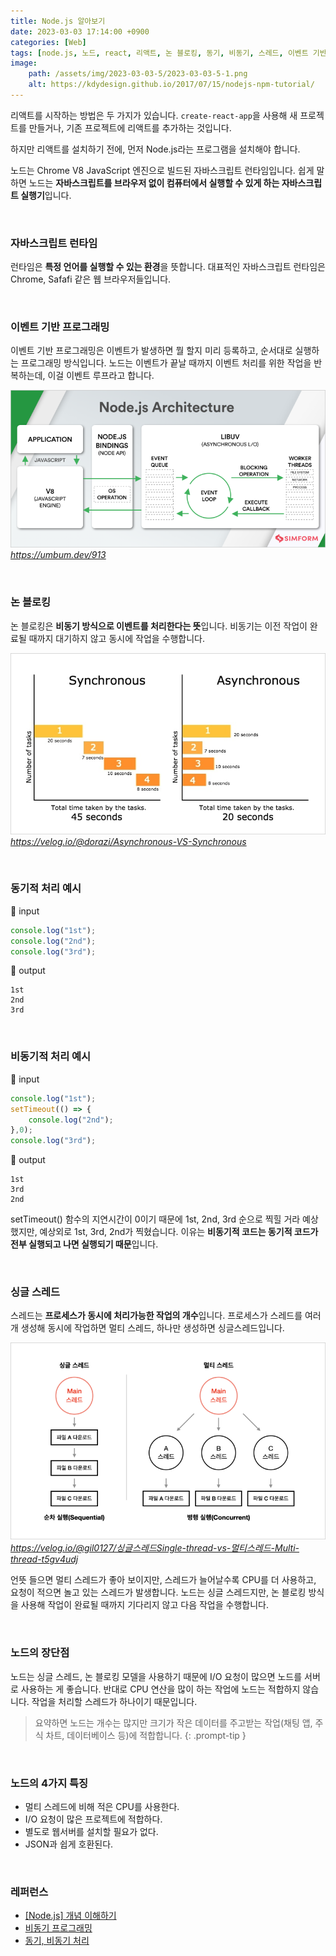 ```yaml
---
title: Node.js 알아보기
date: 2023-03-03 17:14:00 +0900
categories: [Web]
tags: [node.js, 노드, react, 리액트, 논 블로킹, 동기, 비동기, 스레드, 이벤트 기반 프로그래밍, 자바스크립트 런타임]
image:
    path: /assets/img/2023-03-03-5/2023-03-03-5-1.png
    alt: https://kdydesign.github.io/2017/07/15/nodejs-npm-tutorial/
---
```


리액트를 시작하는 방법은 두 가지가 있습니다. `create-react-app`을 사용해 새 프로젝트를 만들거나, 기존 프로젝트에 리액트를 추가하는 것입니다.

하지만 리액트를 설치하기 전에, 먼저 Node.js라는 프로그램을 설치해야 합니다.

노드는 Chrome V8 JavaScript 엔진으로 빌드된 자바스크립트 런타임입니다. 쉽게 말하면 노드는 **자바스크립트를 브라우저 없이 컴퓨터에서 실행할 수 있게 하는 자바스크립트 실행기**입니다.

&nbsp;

### 자바스크립트 런타임

런타임은 **특정 언어를 실행할 수 있는 환경**을 뜻합니다. 대표적인 자바스크립트 런타임은 Chrome, Safafi 같은 웹 브라우저들입니다.

&nbsp;

### 이벤트 기반 프로그래밍

이벤트 기반 프로그래밍은 이벤트가 발생하면 뭘 할지 미리 등록하고, 순서대로 실행하는 프로그래밍 방식입니다. 노드는 이벤트가 끝날 때까지 이벤트 처리를 위한 작업을 반복하는데, 이걸 이벤트 루프라고 합니다.

![Node.js Architecture](/assets/img/2023-03-03-5/2023-03-03-5-2.png)
_https://umbum.dev/913_

&nbsp;

### 논 블로킹

논 블로킹은 **비동기 방식으로 이벤트를 처리한다는 뜻**입니다. 비동기는 이전 작업이 완료될 때까지 대기하지 않고 동시에 작업을 수행합니다.

![Non Blocking](/assets/img/2023-03-03-5/2023-03-03-5-3.png)
_https://velog.io/@dorazi/Asynchronous-VS-Synchronous_

&nbsp;

### 동기적 처리 예시

📌 input

```js
console.log("1st");
console.log("2nd");
console.log("3rd");
```

📌 output

```console
1st
2nd
3rd
```

&nbsp;

### 비동기적 처리 예시

📌 input

```js
console.log("1st");
setTimeout(() => {
    console.log("2nd");
},0);
console.log("3rd");
```

📌 output

```console
1st
3rd
2nd
```

setTimeout() 함수의 지연시간이 0이기 때문에 1st, 2nd, 3rd 순으로 찍힐 거라 예상했지만, 예상외로 1st, 3rd, 2nd가 찍혔습니다. 이유는 **비동기적 코드는 동기적 코드가 전부 실행되고 나면 실행되기 때문**입니다.

&nbsp;

### 싱글 스레드

스레드는 **프로세스가 동시에 처리가능한 작업의 개수**입니다. 프로세스가 스레드를 여러 개 생성해 동시에 작업하면 멀티 스레드, 하나만 생성하면 싱글스레드입니다.

![Single thread](/assets/img/2023-03-03-5/2023-03-03-5-4.png)
_https://velog.io/@gil0127/싱글스레드Single-thread-vs-멀티스레드-Multi-thread-t5gv4udj_

언뜻 들으면 멀티 스레드가 좋아 보이지만, 스레드가 늘어날수록 CPU를 더 사용하고, 요청이 적으면 놀고 있는 스레드가 발생합니다. 노드는 싱글 스레드지만, 논 블로킹 방식을 사용해 작업이 완료될 때까지 기다리지 않고 다음 작업을 수행합니다.

&nbsp;

### 노드의 장단점

노드는 싱글 스레드, 논 블로킹 모델을 사용하기 때문에 I/O 요청이 많으면 노드를 서버로 사용하는 게 좋습니다. 반대로 CPU 연산을 많이 하는 작업에 노드는 적합하지 않습니다. 작업을 처리할 스레드가 하나이기 때문입니다.

> 요약하면 노드는 개수는 많지만 크기가 작은 데이터를 주고받는 작업(채팅 앱, 주식 차트, 데이터베이스 등)에 적합합니다.
{: .prompt-tip }

&nbsp;

### 노드의 4가지 특징

- 멀티 스레드에 비해 적은 CPU를 사용한다.
- I/O 요청이 많은 프로젝트에 적합하다.
- 별도로 웹서버를 설치할 필요가 없다.
- JSON과 쉽게 호환된다.

&nbsp;

### 레퍼런스

- <a href="https://hanamon.kr/nodejs-%EA%B0%9C%EB%85%90-%EC%9D%B4%ED%95%B4%ED%95%98%EA%B8%B0/" target="_blank">[Node.js] 개념 이해하기</a>
- <a href="https://hi-zini.tistory.com/m/entry/%EB%B9%84%EB%8F%99%EA%B8%B0-%ED%94%84%EB%A1%9C%EA%B7%B8%EB%9E%98%EB%B0%8D" target="_blank">비동기 프로그래밍</a>
- <a href="https://velog.io/@daybreak/%EB%8F%99%EA%B8%B0-%EB%B9%84%EB%8F%99%EA%B8%B0-%EC%B2%98%EB%A6%AC" target="_blank">동기, 비동기 처리</a>